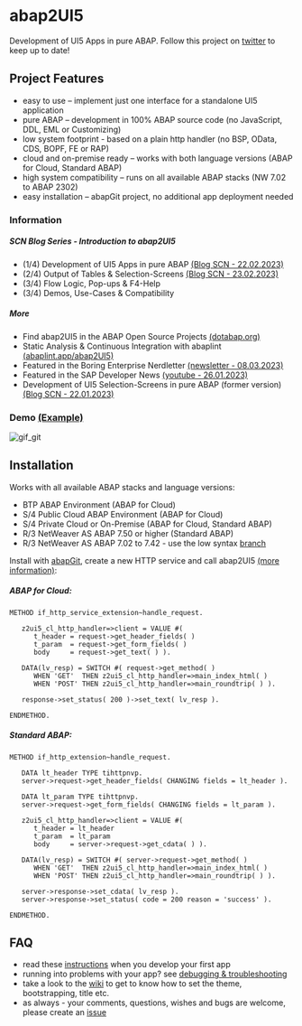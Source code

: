 # abap2UI5

Development of UI5 Apps in pure ABAP. Follow this project on [twitter](https://twitter.com/OblomovDev) to keep up to date!

## Project Features
* easy to use – implement just one interface for a standalone UI5 application
* pure ABAP – development in 100% ABAP source code (no JavaScript, DDL, EML or Customizing)
* low system footprint - based on a plain http handler (no BSP, OData, CDS, BOPF, FE or RAP)
* cloud and on-premise ready – works with both language versions (ABAP for Cloud, Standard ABAP)
* high system compatibility – runs on all available ABAP stacks (NW 7.02 to ABAP 2302)
* easy installation – abapGit project, no additional app deployment needed

### Information
##### SCN Blog Series - Introduction to abap2UI5
* (1/4) Development of UI5 Apps in pure ABAP [(Blog SCN - 22.02.2023)](https://blogs.sap.com/2023/02/22/abap2ui5-development-of-ui5-apps-in-pure-abap-1-3/)<br>
* (2/4) Output of Tables & Selection-Screens [(Blog SCN - 23.02.2023)](https://blogs.sap.com/2023/02/22/abap2ui5-output-of-lists-and-tables-toolbar-and-editable-2-3/)<br>
* (3/4) Flow Logic, Pop-ups & F4-Help<br>
* (3/4) Demos, Use-Cases & Compatibility<br>

##### More
* Find abap2UI5 in the ABAP Open Source Projects [(dotabap.org)](https://dotabap.org/)
* Static Analysis & Continuous Integration with abaplint [(abaplint.app/abap2UI5)](https://abaplint.app/stats/oblomov-dev/abap2UI5)
* Featured in the Boring Enterprise Nerdletter [(newsletter - 08.03.2023)](https://boringenterprisenerds.substack.com/p/34-abap2ui5-sap-cva-burnout-c2c-shortwave) 
* Featured in the SAP Developer News [(youtube - 26.01.2023)](https://www.youtube.com/watch?v=6BDK55xYttM)
* Development of UI5 Selection-Screens in pure ABAP (former version) [(Blog SCN - 22.01.2023)](https://blogs.sap.com/2023/01/22/abap2ui5-project-development-of-ui5-selection-screens-in-pure-abap-no-app-deployment-or-javascript-needed/)

### Demo [(Example)](https://github.com/oblomov-dev/ABAP2UI5/blob/main/src/00/z2ui5_cl_app_demo_01.clas.abap)
![gif_git](https://user-images.githubusercontent.com/102328295/227471575-617dad73-5c3a-4ed2-be31-fe537ca0c080.gif)

## Installation
Works with all available ABAP stacks and language versions:
* BTP ABAP Environment (ABAP for Cloud)
* S/4 Public Cloud ABAP Environment (ABAP for Cloud)
* S/4 Private Cloud or On-Premise (ABAP for Cloud, Standard ABAP)
* R/3 NetWeaver AS ABAP 7.50 or higher (Standard ABAP)
* R/3 NetWeaver AS ABAP 7.02 to 7.42 - use the low syntax [branch](https://github.com/oblomov-dev/ABAP2UI5/tree/main_v702)

Install with [abapGit](https://abapgit.org), create a new HTTP service and call abap2UI5 [(more information)](https://github.com/oblomov-dev/abap2ui5/wiki):

##### ABAP for Cloud:
```abap
METHOD if_http_service_extension~handle_request.

   z2ui5_cl_http_handler=>client = VALUE #(
      t_header = request->get_header_fields( )
      t_param  = request->get_form_fields( )
      body     = request->get_text( ) ).

   DATA(lv_resp) = SWITCH #( request->get_method( )
      WHEN 'GET'  THEN z2ui5_cl_http_handler=>main_index_html( )
      WHEN 'POST' THEN z2ui5_cl_http_handler=>main_roundtrip( ) ).

   response->set_status( 200 )->set_text( lv_resp ).

ENDMETHOD.
```

##### Standard ABAP:
```abap
METHOD if_http_extension~handle_request.

   DATA lt_header TYPE tihttpnvp.
   server->request->get_header_fields( CHANGING fields = lt_header ).

   DATA lt_param TYPE tihttpnvp.
   server->request->get_form_fields( CHANGING fields = lt_param ).

   z2ui5_cl_http_handler=>client = VALUE #(
      t_header = lt_header
      t_param  = lt_param
      body     = server->request->get_cdata( ) ).

   DATA(lv_resp) = SWITCH #( server->request->get_method( )
      WHEN 'GET'  THEN z2ui5_cl_http_handler=>main_index_html( )
      WHEN 'POST' THEN z2ui5_cl_http_handler=>main_roundtrip( ) ).

   server->response->set_cdata( lv_resp ).
   server->response->set_status( code = 200 reason = 'success' ).

ENDMETHOD.
```
## FAQ
* read these [instructions](https://github.com/oblomov-dev/ABAP2UI5/wiki/First-App) when you develop your first app<br>
* running into problems with your app? see [debugging & troubleshooting](https://github.com/oblomov-dev/ABAP2UI5/wiki/Debugging-&-Troubleshooting)
* take a look to the [wiki](https://github.com/oblomov-dev/ABAP2UI5/wiki/Debugging-&-Troubleshooting) to get to know how to set the theme, bootstrapping, title etc.
* as always - your comments, questions, wishes and bugs are welcome, please create an [issue](https://github.com/oblomov-dev/ABAP2UI5/issues)
